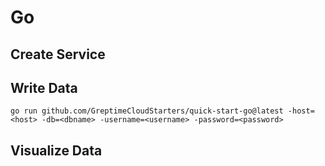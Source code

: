 # Go

## Create Service
<!--@include: ./create-service.md-->

## Write Data
<!--@include: ../../db-cloud-shared/quick-start/go.md-->

```shell
go run github.com/GreptimeCloudStarters/quick-start-go@latest -host=<host> -db=<dbname> -username=<username> -password=<password>
```

## Visualize Data
<!--@include: ./visualize-data.md-->
